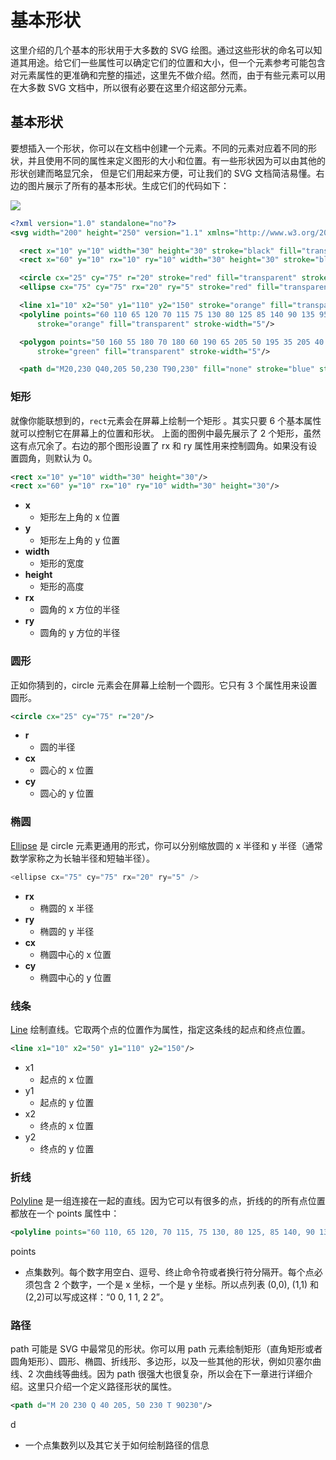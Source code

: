 # 基本形状

这里介绍的几个基本的形状用于大多数的 SVG 绘图。通过这些形状的命名可以知道其用途。给它们一些属性可以确定它们的位置和大小，但一个元素参考可能包含对元素属性的更准确和完整的描述，这里先不做介绍。然而，由于有些元素可以用在大多数 SVG 文档中，所以很有必要在这里介绍这部分元素。

## 基本形状

要想插入一个形状，你可以在文档中创建一个元素。不同的元素对应着不同的形状，并且使用不同的属性来定义图形的大小和位置。有一些形状因为可以由其他的形状创建而略显冗余， 但是它们用起来方便，可让我们的 SVG 文档简洁易懂。右边的图片展示了所有的基本形状。生成它们的代码如下：

![](https://developer.mozilla.org/@api/deki/files/359/=Shapes.png)

```xml
<?xml version="1.0" standalone="no"?>
<svg width="200" height="250" version="1.1" xmlns="http://www.w3.org/2000/svg">

  <rect x="10" y="10" width="30" height="30" stroke="black" fill="transparent" stroke-width="5"/>
  <rect x="60" y="10" rx="10" ry="10" width="30" height="30" stroke="black" fill="transparent" stroke-width="5"/>

  <circle cx="25" cy="75" r="20" stroke="red" fill="transparent" stroke-width="5"/>
  <ellipse cx="75" cy="75" rx="20" ry="5" stroke="red" fill="transparent" stroke-width="5"/>

  <line x1="10" x2="50" y1="110" y2="150" stroke="orange" fill="transparent" stroke-width="5"/>
  <polyline points="60 110 65 120 70 115 75 130 80 125 85 140 90 135 95 150 100 145"
      stroke="orange" fill="transparent" stroke-width="5"/>

  <polygon points="50 160 55 180 70 180 60 190 65 205 50 195 35 205 40 190 30 180 45 180"
      stroke="green" fill="transparent" stroke-width="5"/>

  <path d="M20,230 Q40,205 50,230 T90,230" fill="none" stroke="blue" stroke-width="5"/>
```

### 矩形

就像你能联想到的，`rect`元素会在屏幕上绘制一个矩形 。其实只要 6 个基本属性就可以控制它在屏幕上的位置和形状。 上面的图例中最先展示了 2 个矩形，虽然这有点冗余了。右边的那个图形设置了 rx 和 ry 属性用来控制圆角。如果没有设置圆角，则默认为 0。

```xml
<rect x="10" y="10" width="30" height="30"/>
<rect x="60" y="10" rx="10" ry="10" width="30" height="30"/>
```

- **x**
  - 矩形左上角的 x 位置
- **y**
  - 矩形左上角的 y 位置
- **width**
  - 矩形的宽度
- **height**
  - 矩形的高度
- **rx**
  - 圆角的 x 方位的半径
- **ry**
  - 圆角的 y 方位的半径

### 圆形

正如你猜到的，circle 元素会在屏幕上绘制一个圆形。它只有 3 个属性用来设置圆形。

```xml
<circle cx="25" cy="75" r="20"/>
```

- **r**
  - 圆的半径
- **cx**
  - 圆心的 x 位置
- **cy**
  - 圆心的 y 位置

### 椭圆

[Ellipse](https://developer.mozilla.org/en-US/Web/SVG/Element/ellipse) 是 circle 元素更通用的形式，你可以分别缩放圆的 x 半径和 y 半径（通常数学家称之为长轴半径和短轴半径）。

```js
<ellipse cx="75" cy="75" rx="20" ry="5" />
```

- **rx**
  - 椭圆的 x 半径
- **ry**
  - 椭圆的 y 半径
- **cx**
  - 椭圆中心的 x 位置
- **cy**
  - 椭圆中心的 y 位置

### 线条

[Line](https://developer.mozilla.org/en-US/Web/SVG/Element/line) 绘制直线。它取两个点的位置作为属性，指定这条线的起点和终点位置。

```XML
<line x1="10" x2="50" y1="110" y2="150"/>
```

- x1
  - 起点的 x 位置
- y1
  - 起点的 y 位置
- x2
  - 终点的 x 位置
- y2
  - 终点的 y 位置

### 折线

[Polyline](https://developer.mozilla.org/en-US/Web/SVG/Element/polyline) 是一组连接在一起的直线。因为它可以有很多的点，折线的的所有点位置都放在一个 points 属性中：

```XML
<polyline points="60 110, 65 120, 70 115, 75 130, 80 125, 85 140, 90 135, 95 150, 100 145"/>
```

points

- 点集数列。每个数字用空白、逗号、终止命令符或者换行符分隔开。每个点必须包含 2 个数字，一个是 x 坐标，一个是 y 坐标。所以点列表 (0,0), (1,1) 和(2,2)可以写成这样：“0 0, 1 1, 2 2”。

### 路径

path 可能是 SVG 中最常见的形状。你可以用 path 元素绘制矩形（直角矩形或者圆角矩形）、圆形、椭圆、折线形、多边形，以及一些其他的形状，例如贝塞尔曲线、2 次曲线等曲线。因为 path 很强大也很复杂，所以会在下一章进行详细介绍。这里只介绍一个定义路径形状的属性。

```XML
<path d="M 20 230 Q 40 205, 50 230 T 90230"/>
```

d

- 一个点集数列以及其它关于如何绘制路径的信息
